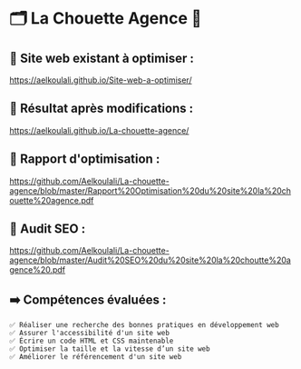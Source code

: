 # 🗂️ La Chouette Agence 🦉

## 🔗 Site web existant à optimiser :
https://aelkoulali.github.io/Site-web-a-optimiser/

## 🔗 Résultat après modifications :
https://aelkoulali.github.io/La-chouette-agence/

## 🔗 Rapport d'optimisation :
https://github.com/Aelkoulali/La-chouette-agence/blob/master/Rapport%20Optimisation%20du%20site%20la%20chouette%20agence.pdf

## 🔗 Audit SEO :
https://github.com/Aelkoulali/La-chouette-agence/blob/master/Audit%20SEO%20du%20site%20la%20choutte%20agence%20.pdf

## ➡️ Compétences évaluées :

    ✅ Réaliser une recherche des bonnes pratiques en développement web
    ✅ Assurer l'accessibilité d'un site web
    ✅ Écrire un code HTML et CSS maintenable
    ✅ Optimiser la taille et la vitesse d’un site web
    ✅ Améliorer le référencement d'un site web

